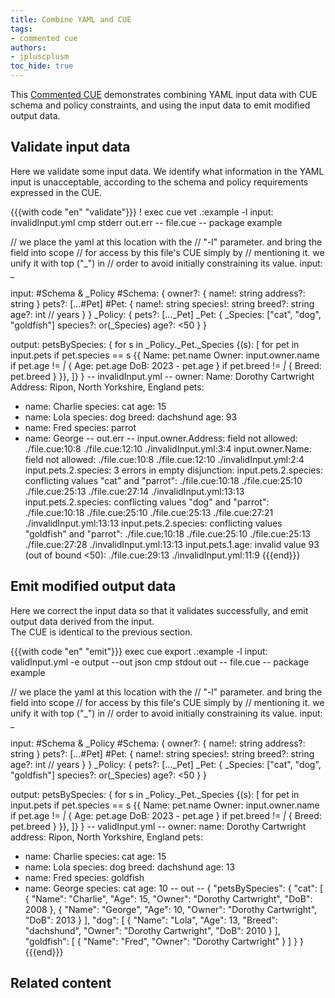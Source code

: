 ```yaml
---
title: Combine YAML and CUE
tags:
- commented cue
authors:
- jpluscplusm
toc_hide: true
---
```


This [Commented CUE](/docs/howto/about-these-guides/#commented-cue-guides)
demonstrates combining YAML input data with CUE schema and policy constraints,
and using the input data to emit modified output data.

## Validate input data

Here we validate some input data. We identify what information in the YAML
input is unacceptable, according to the schema and policy requirements
expressed in the CUE.

{{{with code "en" "validate"}}}
! exec cue vet .:example -l input: invalidInput.yml
cmp stderr out.err
-- file.cue --
package example

// we place the yaml at this location with the
// "-l" parameter. and bring the field into scope
// for access by this file's CUE simply by
// mentioning it. we unify it with top ("_") in
// order to avoid initially constraining its value.
input: _

input: #Schema & _Policy
#Schema: {
	owner?: {
		name!:    string
		address?: string
	}
	pets?: [...#Pet]
	#Pet: {
		name!:    string
		species!: string
		breed?:   string
		age?:     int // years
	}
}
_Policy: {
	pets?: [..._Pet]
	_Pet: {
		_Species: ["cat", "dog", "goldfish"]
		species?: or(_Species)
		age?:     <50
	}
}

output: petsBySpecies: {
	for s in _Policy._Pet._Species {(s): [
		for pet in input.pets
		if pet.species == s {{
			Name:  pet.name
			Owner: input.owner.name
			if pet.age != _|_ {
				Age: pet.age
				DoB: 2023 - pet.age
			}
			if pet.breed != _|_ {
				Breed: pet.breed
			}
		}},
	]}
}
-- invalidInput.yml --
owner:
  Name: Dorothy Cartwright
  Address: Ripon, North Yorkshire, England
pets:
- name: Charlie
  species: cat
  age: 15
- name: Lola
  species: dog
  breed: dachshund
  age: 93
- name: Fred
  species: parrot
- name: George
-- out.err --
input.owner.Address: field not allowed:
    ./file.cue:10:8
    ./file.cue:12:10
    ./invalidInput.yml:3:4
input.owner.Name: field not allowed:
    ./file.cue:10:8
    ./file.cue:12:10
    ./invalidInput.yml:2:4
input.pets.2.species: 3 errors in empty disjunction:
input.pets.2.species: conflicting values "cat" and "parrot":
    ./file.cue:10:18
    ./file.cue:25:10
    ./file.cue:25:13
    ./file.cue:27:14
    ./invalidInput.yml:13:13
input.pets.2.species: conflicting values "dog" and "parrot":
    ./file.cue:10:18
    ./file.cue:25:10
    ./file.cue:25:13
    ./file.cue:27:21
    ./invalidInput.yml:13:13
input.pets.2.species: conflicting values "goldfish" and "parrot":
    ./file.cue:10:18
    ./file.cue:25:10
    ./file.cue:25:13
    ./file.cue:27:28
    ./invalidInput.yml:13:13
input.pets.1.age: invalid value 93 (out of bound <50):
    ./file.cue:29:13
    ./invalidInput.yml:11:9
{{{end}}}

## Emit modified output data

Here we correct the input data so that it validates successfully, and emit
output data derived from the input.\
The CUE is identical to the previous section.

{{{with code "en" "emit"}}}
exec cue export .:example -l input: validInput.yml -e output --out json
cmp stdout out
-- file.cue --
package example

// we place the yaml at this location with the
// "-l" parameter. and bring the field into scope
// for access by this file's CUE simply by
// mentioning it. we unify it with top ("_") in
// order to avoid initially constraining its value.
input: _

input: #Schema & _Policy
#Schema: {
	owner?: {
		name!:    string
		address?: string
	}
	pets?: [...#Pet]
	#Pet: {
		name!:    string
		species!: string
		breed?:   string
		age?:     int // years
	}
}
_Policy: {
	pets?: [..._Pet]
	_Pet: {
		_Species: ["cat", "dog", "goldfish"]
		species?: or(_Species)
		age?:     <50
	}
}

output: petsBySpecies: {
	for s in _Policy._Pet._Species {(s): [
		for pet in input.pets
		if pet.species == s {{
			Name:  pet.name
			Owner: input.owner.name
			if pet.age != _|_ {
				Age: pet.age
				DoB: 2023 - pet.age
			}
			if pet.breed != _|_ {
				Breed: pet.breed
			}
		}},
	]}
}
-- validInput.yml --
owner:
  name: Dorothy Cartwright
  address: Ripon, North Yorkshire, England
pets:
- name: Charlie
  species: cat
  age: 15
- name: Lola
  species: dog
  breed: dachshund
  age: 13
- name: Fred
  species: goldfish
- name: George
  species: cat
  age: 10
-- out --
{
    "petsBySpecies": {
        "cat": [
            {
                "Name": "Charlie",
                "Age": 15,
                "Owner": "Dorothy Cartwright",
                "DoB": 2008
            },
            {
                "Name": "George",
                "Age": 10,
                "Owner": "Dorothy Cartwright",
                "DoB": 2013
            }
        ],
        "dog": [
            {
                "Name": "Lola",
                "Age": 13,
                "Breed": "dachshund",
                "Owner": "Dorothy Cartwright",
                "DoB": 2010
            }
        ],
        "goldfish": [
            {
                "Name": "Fred",
                "Owner": "Dorothy Cartwright"
            }
        ]
    }
}
{{{end}}}

## Related content
